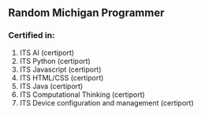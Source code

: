 ## Random Michigan Programmer
### Certified in:
1. ITS AI (certiport)
2. ITS Python (certiport)
3. ITS Javascript (certiport)
4. ITS HTML/CSS (certiport)
5. ITS Java (certiport)
6. ITS Computational Thinking (certiport)
7. ITS Device configuration and management (certiport)
